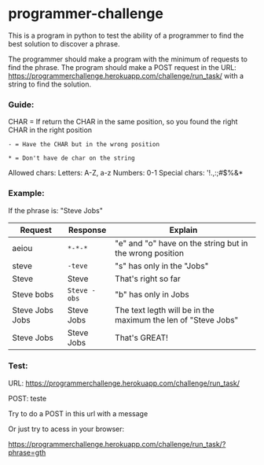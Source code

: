 programmer-challenge
==================

This is a program in python to test the ability of a programmer to find the best solution to discover a phrase.

The programmer should make a program with the minimum of requests to find the phrase.
The program should make a POST request in the URL: https://programmerchallenge.herokuapp.com/challenge/run_task/ with a string to find the solution.

### Guide:

CHAR = If return the CHAR in the same position, so you found the right CHAR in the right position

``- = Have the CHAR but in the wrong position``

``* = Don't have de char on the string``


Allowed chars:
Letters: A-Z, a-z
Numbers: 0-1
Special chars: '!.,:;#$%&*

### Example:
If the phrase is: "Steve Jobs"

Request    | Response | Explain
------- |  --------- | ---------
aeiou | ``*-*-*`` | "e" and "o" have on the string but in the wrong position
steve | ``-teve`` | "s" has only in the "Jobs"
Steve | Steve | That's right so far
Steve bobs | ``Steve -obs`` | "b" has only in Jobs
Steve Jobs Jobs | Steve Jobs | The text legth will be in the maximum the len of "Steve Jobs"
Steve Jobs | Steve Jobs | That's GREAT!


### Test:
URL: https://programmerchallenge.herokuapp.com/challenge/run_task/

POST: teste

Try to do a POST in this url with a message

Or just try to acess in your browser:

https://programmerchallenge.herokuapp.com/challenge/run_task/?phrase=gth
